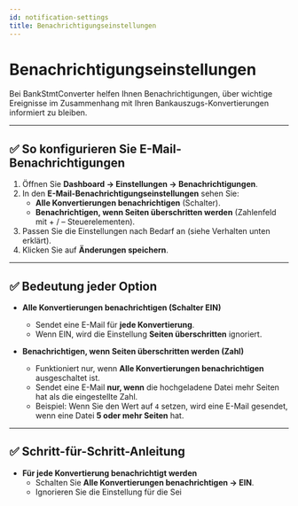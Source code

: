 ```yaml
---
id: notification-settings
title: Benachrichtigungseinstellungen
---
```


# Benachrichtigungseinstellungen

Bei BankStmtConverter helfen Ihnen Benachrichtigungen, über wichtige Ereignisse im Zusammenhang mit Ihren Bankauszugs-Konvertierungen informiert zu bleiben.

---

## ✅ So konfigurieren Sie E-Mail-Benachrichtigungen

1. Öffnen Sie **Dashboard → Einstellungen → Benachrichtigungen**.  
2. In den **E-Mail-Benachrichtigungseinstellungen** sehen Sie:  
   - **Alle Konvertierungen benachrichtigen** (Schalter).  
   - **Benachrichtigen, wenn Seiten überschritten werden** (Zahlenfeld mit + / – Steuerelementen).  
3. Passen Sie die Einstellungen nach Bedarf an (siehe Verhalten unten erklärt).  
4. Klicken Sie auf **Änderungen speichern**.

---

## ✅ Bedeutung jeder Option

- **Alle Konvertierungen benachrichtigen (Schalter EIN)**  
  - Sendet eine E-Mail für **jede Konvertierung**.  
  - Wenn EIN, wird die Einstellung **Seiten überschritten** ignoriert.

- **Benachrichtigen, wenn Seiten überschritten werden (Zahl)**  
  - Funktioniert nur, wenn **Alle Konvertierungen benachrichtigen** ausgeschaltet ist.  
  - Sendet eine E-Mail **nur, wenn** die hochgeladene Datei mehr Seiten hat als die eingestellte Zahl.  
  - Beispiel: Wenn Sie den Wert auf `4` setzen, wird eine E-Mail gesendet, wenn eine Datei **5 oder mehr Seiten** hat.

---

## ✅ Schritt-für-Schritt-Anleitung

- **Für jede Konvertierung benachrichtigt werden**  
  - Schalten Sie **Alle Konvertierungen benachrichtigen → EIN**.  
  - Ignorieren Sie die Einstellung für die Sei
